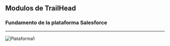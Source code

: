 ## Modulos de TrailHead

### Fundamento de la plataforma Salesforce
------
   ![Plataforma1](https://user-images.githubusercontent.com/91232190/166095165-54c11507-c2ec-4632-96b2-bd9bb7003a76.jpg)
